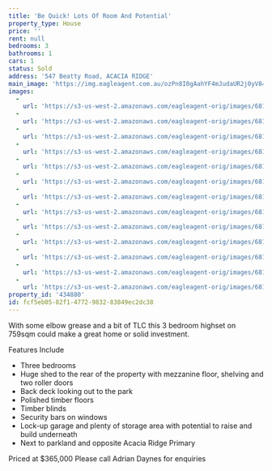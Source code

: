 ```yaml
---
title: 'Be Quick! Lots Of Room And Potential'
property_type: House
price: ''
rent: null
bedrooms: 3
bathrooms: 1
cars: 1
status: Sold
address: '547 Beatty Road, ACACIA RIDGE'
main_image: 'https://img.eagleagent.com.au/ozPn8I0gAahYF4mJudaUR2j0yV8=/1280x854/smart/https://s3-us-west-2.amazonaws.com/eagleagent-orig/images/6818543/104659418-image-M.jpg'
images:
  -
    url: 'https://s3-us-west-2.amazonaws.com/eagleagent-orig/images/6818555/104659418-image-L.jpg'
  -
    url: 'https://s3-us-west-2.amazonaws.com/eagleagent-orig/images/6818554/104659418-image-K.jpg'
  -
    url: 'https://s3-us-west-2.amazonaws.com/eagleagent-orig/images/6818553/104659418-image-J.jpg'
  -
    url: 'https://s3-us-west-2.amazonaws.com/eagleagent-orig/images/6818552/104659418-image-I.jpg'
  -
    url: 'https://s3-us-west-2.amazonaws.com/eagleagent-orig/images/6818551/104659418-image-H.jpg'
  -
    url: 'https://s3-us-west-2.amazonaws.com/eagleagent-orig/images/6818550/104659418-image-G.jpg'
  -
    url: 'https://s3-us-west-2.amazonaws.com/eagleagent-orig/images/6818549/104659418-image-F.jpg'
  -
    url: 'https://s3-us-west-2.amazonaws.com/eagleagent-orig/images/6818548/104659418-image-E.jpg'
  -
    url: 'https://s3-us-west-2.amazonaws.com/eagleagent-orig/images/6818547/104659418-image-D.jpg'
  -
    url: 'https://s3-us-west-2.amazonaws.com/eagleagent-orig/images/6818546/104659418-image-C.jpg'
  -
    url: 'https://s3-us-west-2.amazonaws.com/eagleagent-orig/images/6818545/104659418-image-B.jpg'
  -
    url: 'https://s3-us-west-2.amazonaws.com/eagleagent-orig/images/6818544/104659418-image-A.jpg'
  -
    url: 'https://s3-us-west-2.amazonaws.com/eagleagent-orig/images/6818543/104659418-image-M.jpg'
property_id: '434880'
id: fcf5eb05-82f1-4772-9832-83849ec2dc38
---
```

With some elbow grease and a bit of TLC this 3 bedroom highset on 759sqm could make a great home or solid investment.

Features Include

- Three bedrooms
- Huge shed to the rear of the property with mezzanine floor, shelving and two roller doors
- Back deck looking out to the park
- Polished timber floors
- Timber blinds
- Security bars on windows
- Lock-up garage and plenty of storage area with potential to raise and build underneath
- Next to parkland and opposite Acacia Ridge Primary

Priced at $365,000
Please call Adrian Daynes for enquiries